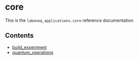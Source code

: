 # core

This is the `laboneq_applications.core` reference documentation.

## Contents

<!--nav-->

* [build_experiment](build_experiment.md)
* [quantum_operations](quantum_operations.md)
